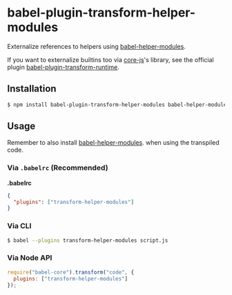 babel-plugin-transform-helper-modules
=====================================

Externalize references to helpers using [babel-helper-modules](https://www.npmjs.com/package/babel-helper-modules).

If you want to externalize builtins too via [core-js](https://www.npmjs.com/package/core-js)'s library, see the official plugin [babel-plugin-transform-runtime](https://www.npmjs.com/package/babel-plugin-transform-runtime).

## Installation

```sh
$ npm install babel-plugin-transform-helper-modules babel-helper-modules
```

## Usage

Remember to also install [babel-helper-modules](https://www.npmjs.com/package/babel-helper-modules). when using the transpiled code.

### Via `.babelrc` (Recommended)

**.babelrc**

```json
{
  "plugins": ["transform-helper-modules"]
}
```

### Via CLI

```sh
$ babel --plugins transform-helper-modules script.js
```

### Via Node API

```javascript
require("babel-core").transform("code", {
  plugins: ["transform-helper-modules"]
});
```
